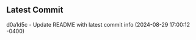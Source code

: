 
## Latest Commit
d0a1d5c - Update README with latest commit info (2024-08-29 17:00:12 -0400) <Yunxi-Zhou>
